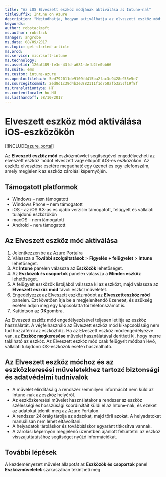 ```yaml
---
title: "Az iOS Elveszett eszköz módjának aktiválása az Intune-nal"
titleSuffix: Intune on Azure
description: "Megtudhatja, hogyan aktiválhatja az elveszett eszköz módját az elveszett vagy ellopott iOS-eszközökön az Intune használatával.”"
keywords: 
author: robstackmsft
ms.author: robstack
manager: angrobe
ms.date: 08/09/2017
ms.topic: get-started-article
ms.prod: 
ms.service: microsoft-intune
ms.technology: 
ms.assetid: 126a7489-fe3e-43fd-a681-defb2fe0bb66
ms.suite: ems
ms.custom: intune-azure
ms.openlocfilehash: 5ed792011de9109dd415ba2fac3c9428e955e5e7
ms.sourcegitcommit: 2ed8d1c39d4b3e3282111f1d758afb3a50f19f8f
ms.translationtype: HT
ms.contentlocale: hu-HU
ms.lasthandoff: 08/10/2017
---
```

# <a name="activate-lost-mode-on-ios-devices"></a>Elveszett eszköz mód aktiválása iOS-eszközökön


[!INCLUDE[azure_portal](./includes/azure_portal.md)]

Az **Elveszett eszköz mód** eszközművelet segítségével engedélyezheti az elveszett eszköz módot elveszett vagy ellopott iOS-es eszközökön. Az eszköz elvesztése esetére megadható egy üzenet és egy telefonszám, amely megjelenik az eszköz zárolási képernyőjén.

## <a name="supported-platforms"></a>Támogatott platformok

- Windows – nem támogatott
- Windows Phone – nem támogatott
- iOS - az iOS 9.3-as és újabb verzióin támogatott, felügyelt és vállalati tulajdonú eszközökön
- macOS – nem támogatott
- Android – nem támogatott

## <a name="how-to-activate-lost-mode"></a>Az Elveszett eszköz mód aktiválása

1. Jelentkezzen be az Azure Portalra.
2. Válassza a **További szolgáltatások** > **Figyelés + felügyelet** > **Intune** lehetőséget.
3. Az **Intune** panelen válassza az **Eszközök** lehetőséget.
4. Az **Eszközök és csoportok** panelen válassza a **Minden eszköz** lehetőséget.
5. A felügyelt eszközök listájából válassza ki az eszközt, majd válassza az **Elveszett eszköz mód** távoli eszközműveletet.
6. Engedélyezze az Elveszett eszköz módot az **Elveszett eszköz mód** panelen. Ezt követően írja be a megjelenítendő üzenetet, és szükség esetén adjon meg egy kapcsolattartói telefonszámot is.
7. Kattintson az **OK**gombra.

Az Elveszett eszköz mód engedélyezésével teljesen letiltja az eszköz használatát. A végfelhasználó az Elveszett eszköz mód kikapcsolásáig nem tud hozzáférni az eszközhöz. Ha az Elveszett eszköz mód engedélyezve van, az **Eszköz megkeresése** művelet használatával derítheti ki, hogy merre található az eszköz.
Az Elveszett eszköz mód csak felügyelt módban lévő, vállalati tulajdonú iOS-eszközök esetén használható.

## <a name="security-and-privacy-information-for-the-lost-mode-and-locate-device-actions"></a>Az Elveszett eszköz módhoz és az eszközkeresési műveletekhez tartozó biztonsági és adatvédelmi tudnivalók
- A művelet elindításáig a rendszer semmilyen információt nem küld az Intune-nak az eszköz helyéről.
- Az eszközkeresési művelet használatakor a rendszer az eszköz szélességi és hosszúsági koordinátáit küldi el az Intune-nak, és ezeket az adatokat jeleníti meg az Azure Portalon.
- A rendszer 24 óráig tárolja az adatokat, majd törli azokat. A helyadatokat manuálisan nem lehet eltávolítani.
- A helyadatok tároláskor és továbbításkor egyaránt titkosítva vannak.
- A zárolási képernyőn megjelenő üzenetben ajánlott feltüntetni az eszköz visszajuttatásához segítséget nyújtó információkat.

## <a name="next-steps"></a>További lépések

A kezdeményezett művelet állapotát az **Eszközök és csoportok** panel **Eszközműveletek** szakaszában tekintheti meg.

